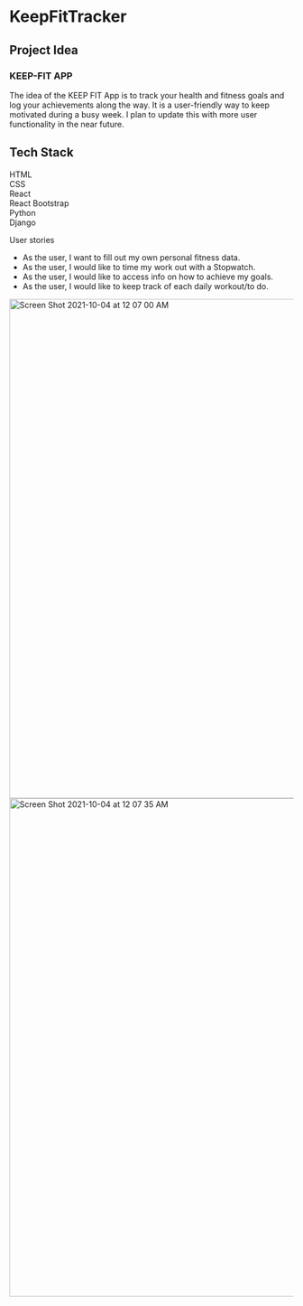 # KeepFitTracker

<h2>Project Idea</h2>
<h3>KEEP-FIT APP</h3>

The idea of the KEEP FIT App is to track your health and fitness goals and log your achievements along the way. It is a user-friendly way to keep motivated during a busy week. I plan to update this with more user functionality in the near future. 

<h2>Tech Stack</h2>
HTML </br>
CSS </br>
React </br>
React Bootstrap </br>
Python </br>
Django </br>

User stories
- As the user, I want to fill out my own personal fitness data.
- As the user, I would like to time my work out with a Stopwatch. 
- As the user, I would like to access info on how to achieve my goals.
- As the user, I would like to keep track of each daily workout/to do. 



<img width="884" alt="Screen Shot 2021-10-04 at 12 07 00 AM" src="https://user-images.githubusercontent.com/86509310/135791327-017b10a3-5ff5-4555-8e0f-a3b27dda53f5.png">

<img width="882" alt="Screen Shot 2021-10-04 at 12 07 35 AM" src="https://user-images.githubusercontent.com/86509310/135791362-6a0e6d53-d844-496f-aac8-9dc5460310c3.png">



